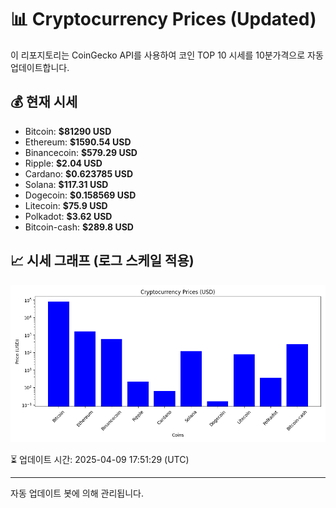 
# 📊 Cryptocurrency Prices (Updated)

이 리포지토리는 CoinGecko API를 사용하여 코인 TOP 10 시세를 10분가격으로 자동 업데이트합니다.

## 💰 현재 시세
- Bitcoin: **$81290 USD**
- Ethereum: **$1590.54 USD**
- Binancecoin: **$579.29 USD**
- Ripple: **$2.04 USD**
- Cardano: **$0.623785 USD**
- Solana: **$117.31 USD**
- Dogecoin: **$0.158569 USD**
- Litecoin: **$75.9 USD**
- Polkadot: **$3.62 USD**
- Bitcoin-cash: **$289.8 USD**

## 📈 시세 그래프 (로그 스케일 적용)
![Crypto Prices](crypto_prices.png)

⏳ 업데이트 시간: 2025-04-09 17:51:29 (UTC)

---
자동 업데이트 봇에 의해 관리됩니다.
